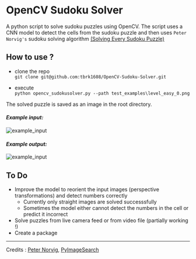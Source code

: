 # OpenCV Sudoku Solver

A python script to solve sudoku puzzles using OpenCV. The script uses a CNN model to detect the cells from the sudoku puzzle and then uses ```Peter Norvig's``` sudoku solving algorithm [(Solving Every Sudoku Puzzle)](https://norvig.com/sudoku.html)

## How to use ?

- clone the repo <br>
```git clone git@github.com:tbrk1608/OpenCV-Sudoku-Solver.git```

- execute <br>
```python opencv_sudokusolver.py --path test_examples\level_easy_0.png```

The solved puzzle is saved as an image in the root directory.

#### *Example input:*<br>
![example_input](/test_examples/level_easy_0.png)

#### *Example output:*<br>
![example_input](solved_level_easy_0.png)


## To Do

- Improve the model to reorient the input images (perspective transformations) and detect numbers correctly
    - Currently only straight images are solved successsfully
    - Sometimes the model either cannot detect the numbers in the cell or predict it incorrect
- Solve puzzles from live camera feed or from video file (partially working !)
- Create a package

---
Credits : [Peter Norvig](https://norvig.com/), [PyImageSearch](https://pyimagesearch.com/)
